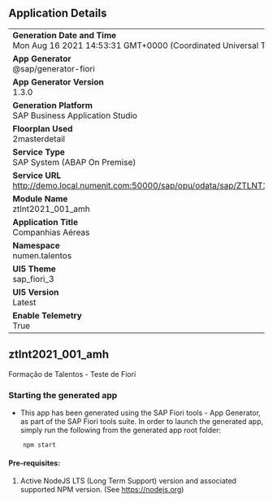 ## Application Details
|               |
| ------------- |
|**Generation Date and Time**<br>Mon Aug 16 2021 14:53:31 GMT+0000 (Coordinated Universal Time)|
|**App Generator**<br>@sap/generator-fiori|
|**App Generator Version**<br>1.3.0|
|**Generation Platform**<br>SAP Business Application Studio|
|**Floorplan Used**<br>2masterdetail|
|**Service Type**<br>SAP System (ABAP On Premise)|
|**Service URL**<br>http://demo.local.numenit.com:50000/sap/opu/odata/sap/ZTLNT2021_GW_AMH_SRV
|**Module Name**<br>ztlnt2021_001_amh|
|**Application Title**<br>Companhias Aéreas|
|**Namespace**<br>numen.talentos|
|**UI5 Theme**<br>sap_fiori_3|
|**UI5 Version**<br>Latest|
|**Enable Telemetry**<br>True|

## ztlnt2021_001_amh

Formação de Talentos - Teste de Fiori

### Starting the generated app

-   This app has been generated using the SAP Fiori tools - App Generator, as part of the SAP Fiori tools suite.  In order to launch the generated app, simply run the following from the generated app root folder:

```
    npm start
```

#### Pre-requisites:

1. Active NodeJS LTS (Long Term Support) version and associated supported NPM version.  (See https://nodejs.org)


